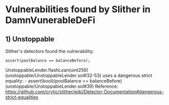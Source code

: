 # Vulnerabilities found by Slither in DamnVunerableDeFi

## 1) Unstoppable

Slither's detectors found the vulnerability:
```solidity
assert(poolBalance == balanceBefore);
```

UnstoppableLender.flashLoan(uint256) (unstoppable/UnstoppableLender.sol#32-53) uses a dangerous strict equality:
        - assert(bool)(poolBalance == balanceBefore) (unstoppable/UnstoppableLender.sol#39)
Reference: https://github.com/crytic/slither/wiki/Detector-Documentation#dangerous-strict-equalities

